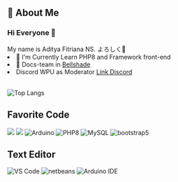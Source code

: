 <h2> 📝 About Me</h2>
<h3> Hi Everyone 👋 </h3>
My name is Aditya Fitriana NS. よろしく👋
<li> 📖 I'm Currently Learn PHP8 and Framework front-end</li>
<li> 📝 Docs-team in <a href="https://github.com/bellshade"> Bellshade </a></li>
<li> Discord WPU as Moderator <a href="https://discord.com/invite/S4rrXQU"> Link Discord </a></li>
<br>

![Top Langs](https://github-readme-stats.vercel.app/api/top-langs/?username=AdityaFitrianaNS&layout=compact)
## Favorite Code
<img src="https://camo.githubusercontent.com/5d3b0191832237fcbfc6d4497524e8bb547c6bfc9eafb738d5205c629d202067/68747470733a2f2f696d672e736869656c64732e696f2f62616467652f68746d6c352532302d2532334533344632362e7376673f267374796c653d666f722d7468652d6261646765266c6f676f3d68746d6c35266c6f676f436f6c6f723d7768697465"> <img src="https://camo.githubusercontent.com/5ed492db9c79ad5990eda7dc80923377f0e7096b18a4d1e9b86c8987dc0e5aa5/68747470733a2f2f696d672e736869656c64732e696f2f62616467652f637373332532302d2532333135373242362e7376673f267374796c653d666f722d7468652d6261646765266c6f676f3d63737333266c6f676f436f6c6f723d7768697465"> <img alt="Arduino" src="https://img.shields.io/badge/Arduino-00979D?style=for-the-badge&logo=Arduino&logoColor=white"> <img alt="PHP8" src="https://img.shields.io/badge/PHP-777BB4?style=for-the-badge&logo=php&logoColor=white"> <img alt="MySQL" src="https://img.shields.io/badge/MySQL-005C84?style=for-the-badge&logo=mysql&logoColor=white"> <img alt="bootstrap5" src="https://img.shields.io/badge/Bootstrap-563D7C?style=for-the-badge&logo=bootstrap&logoColor=white">

## Text Editor
<img alt="VS Code" src="https://img.shields.io/badge/Visual_Studio_Code-0078D4?style=for-the-badge&logo=visual%20studio%20code&logoColor=white"> <img alt="netbeans" src="https://img.shields.io/badge/apache%20netbeans-1B6AC6?style=for-the-badge&logo=apache%20netbeans%20IDE&logoColor=white"> <img alt="Arduino IDE" src="https://img.shields.io/badge/Arduino_IDE-00979D?style=for-the-badge&logo=arduino&logoColor=white">

